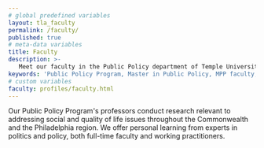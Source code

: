 ```yaml
---
# global predefined variables
layout: tla_faculty
permalink: /faculty/
published: true
# meta-data variables
title: Faculty
description: >-
   Meet our faculty in the Public Policy department of Temple University’s College of Liberal Arts.
keywords: 'Public Policy Program, Master in Public Policy, MPP faculty, Temple Political Science faculty'
# custom variables
faculty: profiles/faculty.html
---
```

Our Public Policy Program's professors conduct research relevant to addressing social and quality of life issues throughout the Commonwealth and the Philadelphia region. We offer personal learning from experts in politics and policy, both full-time faculty and working practitioners.
